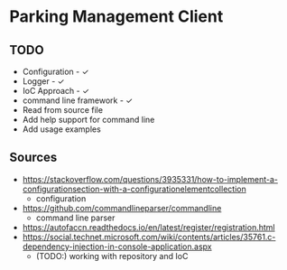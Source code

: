 # Parking Management Client

## TODO

* Configuration - ✓
* Logger - ✓
* IoC Approach - ✓
* command line framework - ✓
* Read from source file
* Add help support for command line
* Add usage examples

## Sources

* <https://stackoverflow.com/questions/3935331/how-to-implement-a-configurationsection-with-a-configurationelementcollection>
  * configuration
* <https://github.com/commandlineparser/commandline>
  * command line parser
* <https://autofaccn.readthedocs.io/en/latest/register/registration.html>
* https://social.technet.microsoft.com/wiki/contents/articles/35761.c-dependency-injection-in-console-application.aspx
  * (TODO:) working with repository and IoC